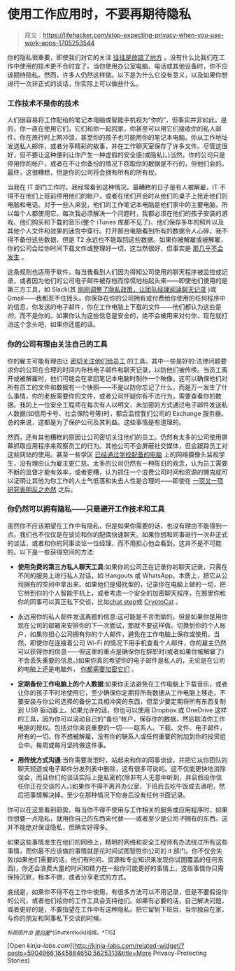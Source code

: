# 使用工作应用时，不要再期待隐私

> 原文：<https://lifehacker.com/stop-expecting-privacy-when-you-use-work-apps-1705253544>

你的隐私很重要，即使我们对它的关注 [往往是放错了地方](https://lifehacker.com/we-need-to-re-think-how-we-fight-for-privacy-1582572323) 。没有什么比我们在工作中使用的技术更不合时宜了。当你使用办公室电脑、电话或其他设备时，你不应该期待隐私。然而，许多人仍然这样做。以下是为什么它没有意义，以及如果你想进行一次非正式的谈话，你实际上可以做些什么。



### 工作技术不是你的技术

人们很容易将工作配给的笔记本电脑或智能手机视为“你的”，但事实并非如此。是的，你一直在使用它们，它们和你一起回家，你甚至可以用它们接收你的私人邮件。你在旅行时上网冲浪，甚至你的孩子也可能用你的笔记本电脑。你从工作地址发送私人邮件，或者分享精彩的故事，并在工作聊天室保存了许多文件。尽管这很好，但不要让这种便利让你产生一种虚假的安全感(或隐私)。)当然，你的公司只是停用你的帐户，或者在不让你备份的情况下窃取你的数据是不行的，但他们会的。最终，这很糟糕，但是你的公司将会拥有所有的所有权。

当我在 IT 部门工作时，我经常看到这种情况。最糟糕的日子是有人被解雇，IT 不得不在他们上班前停用他们的帐户，或者在他们开会时从他们的桌子上抢走他们的电脑和电话。对于一些人来说，他们的工作笔记本电脑是他们家中的主要电脑，所以每个人都使用它。每次我必须解决一个问题时，我都必须在他们的孩子安装的游戏、他们购买和下载的音乐(整个 iTunes 库都不见了)、他们保存多年的照片以及其他个人文件和效果的迷宫中穿行。打开那台电脑看到所有的数据令人心碎，我不得不备份这些数据，但是 T2 永远也不能取回这些数据。如果你被解雇或被解雇，你的公司会给你时间下载文件或整理好一切，这当然很好，但事实是 [那几乎不会发生](https://lifehacker.com/the-company-you-work-for-is-not-your-friend-1692113529) 。

这条规则也适用于软件。每当我看到人们因为得知公司使用的聊天程序被监控或记录，或者因为他们的公司电子邮件被存档而惊慌地抬起头来——即使他们使用的是第三方工具，如 Slack(其 [刚刚调整了隐私政策，让团队经理阅读聊天记录](http://www.theverge.com/2014/11/24/7255199/slack-alters-privacy-policy-to-let-bosses-read-your-messages) )或 Gmail——我都忍不住摇头。你保存在你的公司拥有或付费给你使用的任何程序中的信息，你发送的电子邮件，你在工作电脑上下载的文件——他们都认为这些是*的*，而不是你的。如果你认为这些信息是安全的，绝不会被用来对付你，现在就打消这个念头吧，如果你还能的话。

### 你的公司有理由关注自己的工具

你的雇主可能有理由让 [密切关注他们给员工](https://lifehacker.com/how-can-i-tell-if-im-being-monitored-at-work-and-what-c-5894689) 的工具。其中一些是好的:法律问题要求你的公司在合理的时间内存档电子邮件和聊天记录，以防他们被传唤。当员工离开或被解雇时，他们可能会在拿回笔记本电脑时制作一个映像。这可以确保他们对所有员工的文件和数据有一个快照——不是以防你忘记了什么，而是万一发生了什么事情，你的老板需要你的文件，或者公司怀疑你有不法行为，需要查看你的数据。我的上一位安全工程师在每次有人以明文、未加密的方式通过电子邮件发送私人数据(如信用卡号、社会保险号等)时，都会监控我们公司的 Exchange 服务器。总的来说，这都是为了保护公司及其利益。这些事情是有道理的。

然而，还有其他糟糕的原因让公司密切关注他们的员工。仍然有太多的公司使用屏幕抓取应用程序来观察员工的行为。其他公司不会屏蔽社交媒体，但会跟踪员工对这些网站的使用。甚至一些学区 [已经通过学校配备的电脑](http://www.computerworld.com/article/2521075/windows-pcs/pennsylvania-schools-spying-on-students-using-laptop-webcams--claims-lawsuit.html) 上的网络摄像头监视学生，没有理由认为雇主更仁慈。太多的公司仍然有一种陈旧的观念，认为员工需要不断的监督才能有效率，或者更糟，认为抓住一个浪费公司时间和资源的懒鬼就可以证明让其他为你工作的人士气低落和失去人性是合理的——即使在 [一项又一项研究表明反之亦然](https://lifehacker.com/your-boss-is-bad-for-you-why-bad-bosses-infect-your-li-5888886) 之后。

### 你仍然可以拥有隐私——只是避开工作技术和工具

虽然你不应该期望在工作中有隐私，但是如果你需要的话，也没有理由不能得到一点。我们也不仅仅是在谈论和你的配偶快速聊天。如果你想和同事进行一次非正式的谈话，或者和你的同事谈论一位经理，而不用担心他会看到，这并不是不可能的。以下是一些获得空间的方法:

*   **使用免费的第三方私人聊天工具**:如果你的公司正在记录你的聊天记录，只需在不同的服务上进行私人对话，如 Hangouts 或 WhatsApp。本质上，把它从公司拥有的空间中拿出来。如果他们是侵扰型的，记录你在电脑上做的一切，把它带到你的个人智能手机上，或者考虑一个安全的加密聊天程序，在那里你和你的同事可以真正私下交谈，比如[chat step](https://chatstep.com/)或 [CryptoCat](https://crypto.cat/) 。
*   永远用你的私人邮件发送离题的信息:这可能是不言而喻的，但是如果你是用你现在公司的邮箱来安排你的下一次面试，那就不要这样做。切换到你的个人账户，如果你担心公司拥有你的个人邮件，避免在工作电脑上保存或使用。当然，即使你在连接着公司 Wi-Fi 的情况下用手机查看个人邮件，你的雇主仍然可以获得你的信息——但这里的重点是确保你在辞职时(或者如果你被解雇了)不会丢失重要的信息。)如果你真的希望你的电子邮件是私人的，无论是在公司的电脑上还是电脑外， [你都需要加密它们](http://lifehacker.com/how-to-encrypt-your-email-and-keep-your-conversations-p-1133495744) 。
*   **定期备份工作电脑上的个人数据**:如果你无法避免在工作电脑上下载音乐，或者让你的孩子不时地使用它，至少确保你定期将所有数据从工作电脑上移走。不要安装与你公司选择的备份工具相冲突的东西，但至少要定期将所有东西复制到 USB 驱动器上。如果允许的话，你也可以使用 Dropbox 或 OneDrive 这样的工具，因为你可以滚动自己的“备份”帐户，保存你的数据，然后取消你工作电脑的授权。包括对你来说重要的一切——联系人、下载、文件、电子邮件，所有的一切。你不想被解雇，没有你的联系人或任何重要的附加到你的投资组合中。每周或每月坚持做这件事。

*   **用传统方式沟通**:当你需要发泄时，站起来和你的同事谈谈，并把它从你团队的聊天频道或电子邮件分发列表中删除，这有很多可说的。这不仅能更快地消除误会，而且你们的谈话实际上是私密的(除非有人无意中听到，并且假设你信任你正在交谈的人。)如果你不得不离开办公室，下班后去吃午饭或去酒吧，然后把事情解决掉。至少在那种情况下你身后没有任何书面记录。

你可以在这里看到趋势。每当你不得不使用与工作相关的服务或应用程序时，如果你想要一点隐私，就用你自己的东西来代替——或者至少是公司*不*拥有的东西。这并不能绝对保证隐私，但确实好得多。

如果这些事情发生在他们的网络上，精明的网络和安全工程师有办法绕过所有这些事情，而你最不应该做的事情就是花时间试图智胜你公司的 it 部门。你不仅会失败(如果他们需要的话，他们有时间、资源和专业知识来发现你试图覆盖的任何东西)，你还会浪费大量的时间和精力在一些你可能更好的事情上，这些事情你只需保持沉默，根本不做，或者分享老式的方式。

底线是，如果你不得不在工作中使用，有很多方法可以不用记录，但是不要假设你的公司，或者他们给你的工作工具会支持他们。如果有必要的话，自己解决问题，或者更好的是，不要指望在工作中有这种隐私。把它留到下班后，当你独自在家，与你的朋友和同事私下交谈的时候。

<small>*标题图片由*</small> [<small>*微向量*</small>](http://www.shutterstock.com/pic-251705695/stock-vector-flat-d-isometric-design-man-sits-in-the-workplace-and-working-at-a-computer-vector-illustration.html?src=8GSC7F74ZKL5U0sdvxuhYQ-5-68)<small>*(Shutterstock)组成。*T15】</small>

[Open *kinja-labs.com*](http://kinja-labs.com/related-widget/?posts=5904966,1645884650,5625313&title=More Privacy-Protecting Stories)